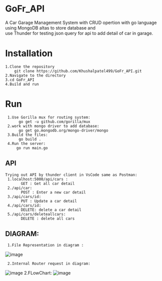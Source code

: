  # GoFr_API
A Car Garage Management System with CRUD opertion with go language using MongoDB altas to store database and  
use Thunder for testing json query for api to add detail of car in garage.
# Installation
    1.Clone the repository  
        git clone https://github.com/Khushalpatel499/GoFr_API.git
    2.Navigate to the directory
    3.cd GoFr_API
    4.Build and run 
# Run 
     1.Use Gorilla mux for routing system:     
          go get -u github.com/gorilla/mux  
     2.work with mongo driver to add database:        
          go get go.mongodb.org/mongo-driver/mongo
     3.Build the files:
          go build .
     4.Run the server:
         go run main.go

       
## API
    Trying out API by thunder client in VsCode same as Postman:
     1.localhost:5000/api/cars :   
           GET : Get all car detail   
     2./api/car:   
           POST : Enter a new car detail   
     3./api/cars/id:   
           PUT : Update a car detail  
     4./api/cars/id:   
           DELETE: delete a car detail   
     5./api/cars/deleteallcars:
           DELETE : delete all cars   

## DIAGRAM:
     1.File Representation in diagram :
   ![image](https://github.com/Khushalpatel499/GoFr_API/assets/91542765/ae42c297-8fbf-460d-9769-6f2a88525b49)
   
     2.Internal Router request in diagram:
   ![image](https://github.com/Khushalpatel499/GoFr_API/assets/91542765/7df75083-16fc-4b11-9133-313f074755ec)
     2.FLowChart:
   ![image](https://github.com/Khushalpatel499/GoFr_API/assets/91542765/336b689b-84d9-48c9-adc4-e10cb9625542)



